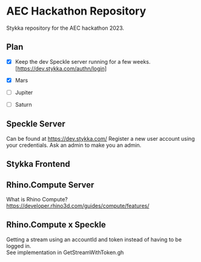 # AEC Hackathon Repository
Stykka repository for the AEC hackathon 2023.

## Plan
- [x] Keep the dev Speckle server running for a few weeks. [https://dev.stykka.com/authn/login]
- [x] Mars
- [ ] Jupiter
- [ ] Saturn


## Speckle Server
Can be found at https://dev.stykka.com/
Register a new user account using your credentials.
Ask an admin to make you an admin.

## Stykka Frontend

## Rhino.Compute Server
What is Rhino Compute?
https://developer.rhino3d.com/guides/compute/features/

## Rhino.Compute x Speckle
Getting a stream using an accountId and token instead of having to be logged in.  
See implementation in GetStreamWithToken.gh
